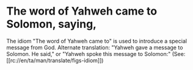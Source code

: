 # The word of Yahweh came to Solomon, saying,

The idiom "The word of Yahweh came to" is used to introduce a special message from God. Alternate translation: "Yahweh gave a message to Solomon. He said," or "Yahweh spoke this message to Solomon:" (See: [[rc://en/ta/man/translate/figs-idiom]])

